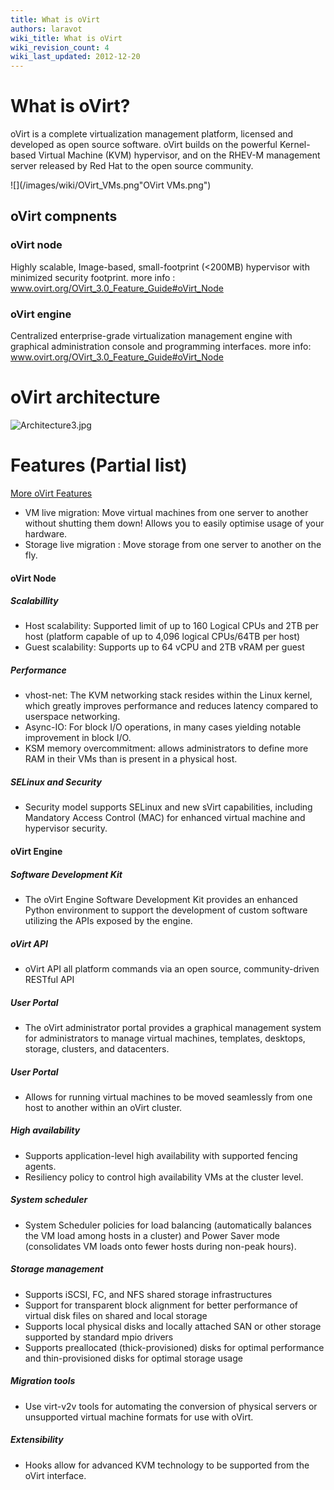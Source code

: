 ```yaml
---
title: What is oVirt
authors: laravot
wiki_title: What is oVirt
wiki_revision_count: 4
wiki_last_updated: 2012-12-20
---
```


<!-- TODO: Content review -->

# What is oVirt?

oVirt is a complete virtualization management platform, licensed and developed as open source software. oVirt builds on the powerful Kernel-based Virtual Machine (KVM) hypervisor, and on the RHEV-M management server released by Red Hat to the open source community.

![](/images/wiki/OVirt_VMs.png"OVirt VMs.png")

## oVirt compnents

### oVirt node

Highly scalable, Image-based, small-footprint (<200MB) hypervisor with minimized security footprint. more info : www.ovirt.org/OVirt_3.0_Feature_Guide#oVirt_Node

### oVirt engine

Centralized enterprise-grade virtualization management engine with graphical administration console and programming interfaces. more info: www.ovirt.org/OVirt_3.0_Feature_Guide#oVirt_Node

# oVirt architecture

![](/images/wiki/Architecture3.png "Architecture3.jpg")

# Features (Partial list)

[More oVirt Features](/develop/release-management/releases/3.0/feature-guide/)

*   VM live migration: Move virtual machines from one server to another without shutting them down! Allows you to easily optimise usage of your hardware.
*   Storage live migration : Move storage from one server to another on the fly.

#### oVirt Node

##### Scalabillity

*   Host scalability: Supported limit of up to 160 Logical CPUs and 2TB per host (platform capable of up to 4,096 logical CPUs/64TB per host)
*   Guest scalability: Supports up to 64 vCPU and 2TB vRAM per guest

##### Performance

*   vhost-net: The KVM networking stack resides within the Linux kernel, which greatly improves performance and reduces latency compared to userspace networking.
*   Async-IO: For block I/O operations, in many cases yielding notable improvement in block I/O.
*   KSM memory overcommitment: allows administrators to define more RAM in their VMs than is present in a physical host.

##### SELinux and Security

*   Security model supports SELinux and new sVirt capabilities, including Mandatory Access Control (MAC) for enhanced virtual machine and hypervisor security.

#### oVirt Engine

##### Software Development Kit

*   The oVirt Engine Software Development Kit provides an enhanced Python environment to support the development of custom software utilizing the APIs exposed by the engine.

##### oVirt API

*   oVirt API all platform commands via an open source, community-driven RESTful API

##### User Portal

*   The oVirt administrator portal provides a graphical management system for administrators to manage virtual machines, templates, desktops, storage, clusters, and datacenters.

##### User Portal

*   Allows for running virtual machines to be moved seamlessly from one host to another within an oVirt cluster.

##### High availability

*   Supports application-level high availability with supported fencing agents.
*   Resiliency policy to control high availability VMs at the cluster level.

##### System scheduler

*   System Scheduler policies for load balancing (automatically balances the VM load among hosts in a cluster) and Power Saver mode (consolidates VM loads onto fewer hosts during non-peak hours).

##### Storage management

*   Supports iSCSI, FC, and NFS shared storage infrastructures
*   Support for transparent block alignment for better performance of virtual disk files on shared and local storage
*   Supports local physical disks and locally attached SAN or other storage supported by standard mpio drivers
*   Supports preallocated (thick-provisioned) disks for optimal performance and thin-provisioned disks for optimal storage usage

##### Migration tools

*   Use virt-v2v tools for automating the conversion of physical servers or unsupported virtual machine formats for use with oVirt.

##### Extensibility

*   Hooks allow for advanced KVM technology to be supported from the oVirt interface.
